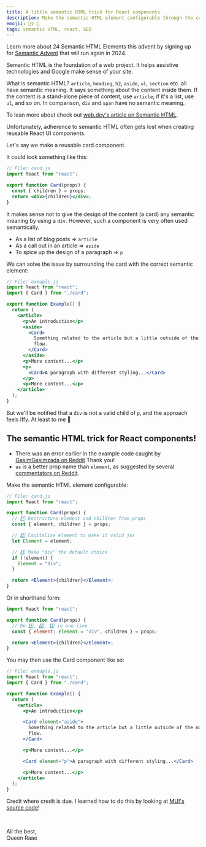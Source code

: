 ```yaml
---
title: A little semantic HTML trick for React components
description: Make the semantic HTML element configurable through the component's props.
emojii: 🧙‍♀️ 🧱
tags: semantic HTML, react, SEO
---
```


<aside class="notice">

Learn more about 24 Semantic HTML Elements this advent by signing up for [Semantic Advent](https://advent.raae.codes) that will run again in 2024.

</aside>

Semantic HTML is the foundation of a web project. It helps assistive technologies and Google make sense of your site.

What is semantic HTML? `article`, `heading`, `h2`, `aside`, `ul`, `section` etc. all have semantic meaning. It says something about the content inside them. If the content is a stand-alone piece of content, use `article`; if it's a list, use `ul`, and so on. In comparison, `div` and `span` have no semantic meaning.

To lean more about check out [web.dev's article on Semantic HTML](https://web.dev/learn/html/semantic-html/).

Unfortunately, adherence to semantic HTML often gets lost when creating reusable React UI components.

Let's say we make a reusable card component.

It could look something like this:

```jsx
// File: card.js
import React from "react";

export function Card(props) {
  const { children } = props;
  return <div>{children}</div>;
}
```

It makes sense not to give the design of the content (a card) any semantic meaning by using a `div`. However, such a component is very often used semantically.

- As a list of blog posts => `article`
- As a call out in an article => `aside`
- To spice up the design of a paragraph => `p`

We can solve the issue by surrounding the card with the correct semantic element:

```jsx
// File: exmaple.js
import React from "react";
import { Card } from "./card";

export function Example() {
  return (
    <article>
      <p>An introduction</p>
      <aside>
        <Card>
          Something related to the article but a little outside of the normal
          flow.
        </Card>
      </aside>
      <p>More content...</p>
      <p>
        <Card>A paragraph with different styling...</Card>
      </p>
      <p>More content...</p>
    </article>
  );
}
```

But we'll be notified that a `div` is not a valid child of `p`, and the approach feels iffy. At least to me 🤪

## The semantic HTML trick for React components!

<aside class="notice">

- There was an error earlier in the example code caught by [GasimGasimzada on Reddit](https://www.reddit.com/r/reactjs/comments/y19t4k/comment/irx1z7z/?utm_source=reddit&utm_medium=web2x&context=3) Thank you!
- `as` is a better prop name than `element`, as suggested by several [commentators on Reddit](https://www.reddit.com/r/reactjs/comments/y19t4k/comment/irzwyr5/?context=3).

</aside>

Make the semantic HTML element configurable:

```jsx
// File: card.js
import React from "react";

export function Card(props) {
  // 1️⃣ Destructure element and children from props
  const { element, children } = props;

  // 2️⃣ Capitalise element to make it valid jsx
  let Element = element;

  // 3️⃣ Make "div" the default choice
  if (!element) {
    Element = "div";
  }

  return <Element>{children}</Element>;
}
```

Or in shorthand form:

```jsx
import React from "react";

export function Card(props) {
  // Do 1️⃣, 2️⃣, 3️⃣ in one line
  const { element: Element = "div", children } = props;

  return <Element>{children}</Element>;
}
```

You may then use the Card component like so:

```jsx
// File: exmaple.js
import React from "react";
import { Card } from "./card";

export function Example() {
  return (
    <article>
      <p>An introduction</p>

      <Card element="aside">
        Something related to the article but a little outside of the normal
        flow.
      </Card>

      <p>More content...</p>

      <Card element="p">A paragraph with different styling...</Card>

      <p>More content...</p>
    </article>
  );
}
```

Credit where credit is due. I learned how to do this by looking at [MUI's source code](https://github.com/mui/material-ui)!

&nbsp;

All the best,  
Queen Raae
